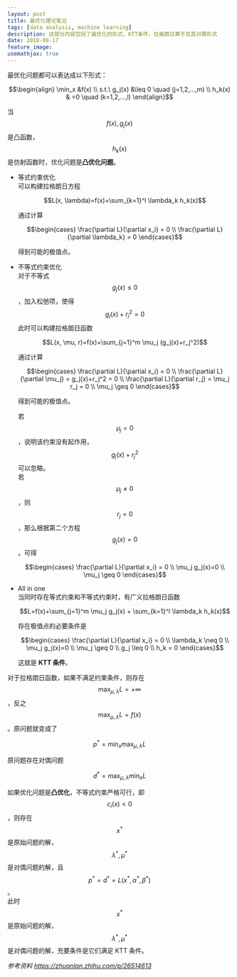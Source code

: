 ```yaml
---
layout: post
title: 最优化理论笔记
tags: [data analysis, machine learning]
description: 这部分内容包括了最优化的形式，KTT条件，拉格朗日算子及其对偶形式
date: 2018-08-17
feature_image: 
usemathjax: true
---
```


最优化问题都可以表达成以下形式：

$$\begin{align}
\min_x &f(x)  \\
s.t.\ g_j(x) &\leq 0 \quad (j=1,2,...,m) \\
h_k(x) & =0 \quad (k=1,2,...,l)
\end{align}$$

<!--more-->

当 $$f(x), g_j(x)$$ 是凸函数，$$h_k(x)$$ 是仿射函数时，优化问题是**凸优化问题**。

- 等式约束优化  
  可以构建拉格朗日方程
  
  $$L(x, \lambda)=f(x)+\sum_{k=1}^l \lambda_k h_k(x)$$
  
  通过计算
  
  $$\begin{cases}
  \frac{\partial L}{\partial x_i} = 0 \\
  \frac{\partial L}{\partial \lambda_k} = 0
  \end{cases}$$
  
  得到可能的极值点。

- 不等式约束优化  
  对于不等式 $$ g_j(x) \leq 0 $$，加入松弛项，使得 $$g_j(x)+r_j^2=0$$
  此时可以构建拉格朗日函数
  
  $$L(x, \mu, r)=f(x)+\sum_{j=1}^m \mu_j (g_j(x)+r_j^2)$$
  
  通过计算
  
  $$\begin{cases}
  \frac{\partial L}{\partial x_i} = 0 \\
  \frac{\partial L}{\partial \mu_j} = g_j(x)+r_j^2 = 0 \\
  \frac{\partial L}{\partial r_j} = \mu_j r_j = 0 \\
  \mu_j \geq 0
  \end{cases}$$
  
  得到可能的极值点。
  
  若 $$\mu_j=0$$，说明该约束没有起作用，$$g_j(x)+r_j^2$$ 可以忽略。  
  若 $$\mu_j \neq 0$$，则 $$r_j=0$$，那么根据第二个方程 $$g_j(x)=0$$。可得
  
  $$\begin{cases}
  \frac{\partial L}{\partial x_i} = 0 \\
  \mu_j g_j(x)=0 \\
  \mu_j \geq 0
  \end{cases}$$
  
- All in one  
  当同时存在等式约束和不等式约束时，有广义拉格朗日函数
  
  $$L=f(x)+\sum_{j=1}^m \mu_j g_j(x) + \sum_{k=1}^l \lambda_k h_k(x)$$
  
  存在极值点的必要条件是
  
  $$\begin{cases}
  \frac{\partial L}{\partial x_i} = 0 \\
  \lambda_k \neq 0 \\
  \mu_j g_j(x)=0 \\
  \mu_j \geq 0 \\
  g_j \leq 0 \\
  h_k = 0
  \end{cases}$$
  
  这就是 **KTT 条件**。
  

对于拉格朗日函数，如果不满足约束条件，则存在 $$\max_{\mu, \lambda} L = +\infty$$，反之 $$\max_{\mu, \lambda} L = f(x)$$。原问题就变成了

$$p^* = \min_x \max_{\mu, \lambda} L$$

原问题存在对偶问题

$$d^* = \max_{\mu, \lambda} \min_x L$$

如果优化问题是**凸优化**，不等式约束严格可行，即 $$c_i(x)<0$$，则存在 $$x^*$$ 是原始问题的解，$$\lambda^*, \mu^*$$ 是对偶问题的解，且 $$p^*=d^*=L(x^*,\alpha^*,\beta^*)$$。  
此时 $$x^*$$ 是原始问题的解，$$\lambda^*, \mu^*$$ 是对偶问题的解，充要条件是它们满足 KTT 条件。

*参考资料 https://zhuanlan.zhihu.com/p/26514613*
